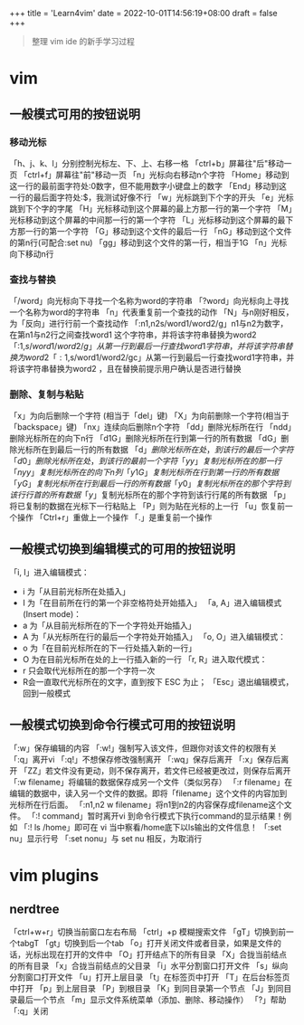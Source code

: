 +++
title = 'Learn4vim'
date = 2022-10-01T14:56:19+08:00
draft = false
+++

> 整理 vim ide 的新手学习过程

<!--more-->

# vim

## 一般模式可用的按钮说明

### 移动光标

「h、j、k、l」分别控制光标左、下、上、右移一格
「ctrl+b」屏幕往"后"移动一页
「ctrl+f」屏幕往"前"移动一页
「n<space>」光标向右移动n个字符
「Home」移动到这一行的最前面字符处:0数字，但不能用数字小键盘上的数字
「End」移动到这一行的最后面字符处:$，我测试好像不行
「w」光标跳到下个字的开头
「e」光标跳到下个字的字尾
「H」光标移动到这个屏幕的最上方那一行的第一个字符
「M」光标移动到这个屏幕的中间那一行的第一个字符
「L」光标移动到这个屏幕的最下方那一行的第一个字符
「G」移动到这个文件的最后一行
「nG」移动到这个文件的第n行(可配合:set nu)
「gg」移动到这个文件的第一行，相当于1G
「n<Enter>」光标向下移动n行

### 查找与替换

「/word」向光标向下寻找一个名称为word的字符串
「?word」向光标向上寻找一个名称为word的字符串
「n」代表重复前一个查找的动作
「N」与n刚好相反，为「反向」进行行前一个查找动作
「:n1,n2s/word1/word2/g」n1与n2为数字，在第n1与n2行之间查找word1 这个字符串，并将该字符串替换为word2
「:1,$s/word1/word2/g」从第一行到最后一行查找word1字符串，并将该字符串替换为word2
「:1,$s/word1/word2/gc」从第一行到最后一行查找word1字符串，并将该字符串替换为word2 ，且在替换前提示用户确认是否进行替换

### 删除、复制与粘贴

「x」为向后删除一个字符 (相当于「del」键)
「X」为向前删除一个字符(相当于「backspace」键)
「nx」连续向后删除n个字符
「dd」删除光标所在行
「ndd」删除光标所在的向下n行
「d1G」删除光标所在行到第一行的所有数据
「dG」删除光标所在到最后一行的所有数据
「d$」删除光标所在处，到该行的最后一个字符
「d0」删除光标所在处，到该行的最前一个字符
「yy」复制光标所在的那一行
「nyy」复制光标所在的向下n列
「y1G」复制光标所在行到第一行的所有数据
「yG」复制光标所在行到最后一行的所有数据
「y0」复制光标所在的那个字符到该行行首的所有数据
「y$」复制光标所在的那个字符到该行行尾的所有数据
「p」将已复制的数据在光标下一行粘贴上
「P」则为贴在光标的上一行
「u」恢复前一个操作
「Ctrl+r」重做上一个操作
「.」是重复前一个操作

## 一般模式切换到编辑模式的可用的按钮说明

「i, I」进入编辑模式：
- i 为「从目前光标所在处插入」
- I 为「在目前所在行的第一个非空格符处开始插入」
  「a, A」进入编辑模式(Insert mode)：
- a 为「从目前光标所在的下一个字符处开始插入」
- A 为「从光标所在行的最后一个字符处开始插入」
  「o, O」进入编辑模式：
- o 为「在目前光标所在的下一行处插入新的一行」
- O 为在目前光标所在处的上一行插入新的一行
  「r, R」进入取代模式：
- r 只会取代光标所在的那一个字符一次
- R会一直取代光标所在的文字，直到按下 ESC 为止；
  「Esc」退出编辑模式，回到一般模式

## 一般模式切换到命令行模式可用的按钮说明

「:w」保存编辑的内容
「:w!」强制写入该文件，但跟你对该文件的权限有关
「:q」离开vi
「:q!」不想保存修改强制离开
「:wq」保存后离开
「:x」保存后离开
「ZZ」若文件没有更动，则不保存离开，若文件已经被更改过，则保存后离开
「:w filename」将编辑的数据保存成另一个文件（类似另存）
「:r filename」在编辑的数据中，读入另一个文件的数据。即将「filename」这个文件的内容加到光标所在行后面。
「:n1,n2 w filename」将n1到n2的内容保存成filename这个文件。
「:! command」暂时离开vi 到命令行模式下执行command的显示结果！例如 「:! ls /home」即可在 vi 当中察看/home底下以ls输出的文件信息！
「:set nu」显示行号
「:set nonu」与 set nu 相反，为取消行

# vim plugins

## nerdtree

「ctrl+w+r」切换当前窗口左右布局
「ctrl」+p 模糊搜索文件
「gT」切换到前一个tabgT
「gt」切换到后一个tab
「o」打开关闭文件或者目录，如果是文件的话，光标出现在打开的文件中
「O」打开结点下的所有目录
「X」合拢当前结点的所有目录
「x」合拢当前结点的父目录
「i」水平分割窗口打开文件
「s」纵向分割窗口打开文件
「u」打开上层目录
「t」在标签页中打开
「T」在后台标签页中打开
「p」到上层目录
「P」到根目录
「K」到同目录第一个节点
「J」到同目录最后一个节点
「m」显示文件系统菜单（添加、删除、移动操作）
「?」帮助
「:q」关闭